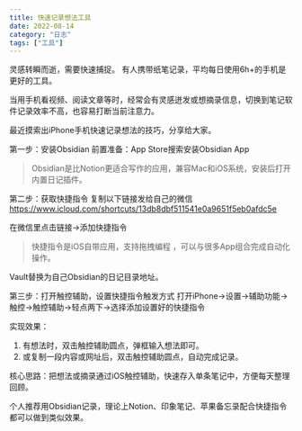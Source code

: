 ```yaml
---
title: 快速记录想法工具
date: 2022-08-14
category: "日志"
tags: ["工具"]
---
```

灵感转瞬而逝，需要快速捕捉。
有人携带纸笔记录，平均每日使用6h+的手机是更好的工具。

当用手机看视频、阅读文章等时，经常会有灵感迸发或想摘录信息，切换到笔记软件记录效率不高，也容易打断当前注意力。

最近摸索出iPhone手机快速记录想法的技巧，分享给大家。

第一步：安装Obsidian
前置准备：App Store搜索安装Obsidian App
> Obsidian是比Notion更适合写作的应用，兼容Mac和iOS系统，安装后打开内置日记插件。

第二步：获取快捷指令
复制以下链接发给自己的微信
https://www.icloud.com/shortcuts/13db8dbf511541e0a9651f5eb0afdc5e

在微信里点击链接->添加快捷指令
>快捷指令是iOS自带应用，支持拖拽编程 ，可以与很多App组合完成自动化操作。

Vault替换为自己Obsidian的日记目录地址。

第三步：打开触控辅助，设置快捷指令触发方式
打开iPhone->设置->辅助功能->触控->触控辅助->轻点两下->选择添加设置好的快捷指令

实现效果：
1. 有想法时，双击触控辅助圆点，弹框输入想法即可。
2. 或复制一段内容或网址后，双击触控辅助圆点，自动完成记录。

核心思路：把想法或摘录通过iOS触控辅助，快速存入单条笔记中，方便每天整理回顾。

个人推荐用Obsidian记录，理论上Notion、印象笔记、苹果备忘录配合快捷指令都可以做到类似效果。

